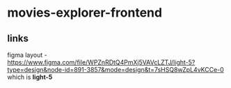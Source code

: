 # movies-explorer-frontend

## links
figma layout - https://www.figma.com/file/WPZnRDtQ4PmXj5VAVcLZTJ/light-5?type=design&node-id=891-3857&mode=design&t=7sHSQ8wZpL4vKCCe-0
which is **light-5**
